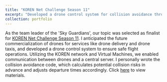 ```yaml
---
title: "KOREN Net Challenge Season 11"
excerpt: "Developed a drone control system for collision avoidance through network establishment. <br/><img src='/images/KOREN.jpg'>"
collection: portfolio
---
```


As the team leader of the 'Sky Guardians', our topic was selected as finalist for [KOREN Net Challenge Season 11](https://www.koren.kr/kor/Alram/contyPass.asp?cd=34&page=1). I anticipated the future commercialization of drones for services like drone delivery and drone taxis, and developed a drone control system to ensure safe flight operations. Utilizing the KOREN network and Virtual Machines, we enabled communication between drones and a central server. 
I personally wrote the collision avoidance code, which calculates potential collision risks in advance and adjusts departure times accordingly. Click [here](files/최종발표자료_스카이가디언즈.pdf) to view materials.  
